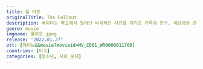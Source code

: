 ```yaml
---
title: 폴 아웃
originalTitle: The Fallout
description: 베이다는 학교에서 일어난 비극적인 사건을 계기로 가족과 친구, 세상과의 관계를 새롭게 바라보게 된다. 가족과 보냈던 시간들에서 한발짝 떨어져 친구 미아와 함께 시간을 보내며 서서히 새롭게 자신을 정립하고, 지금까지와는 다른 방향으로 자신의 삶을 이끌어 줄 모험들을 하기 시작하는데…
genre: movie
imgname: 폴아웃.jpeg
release: "2022.01.27"
ott: [웨이브&&movie?movieid=MV_CD01_WR0000011700]
countries: [미국]
categories: [청소년, 사회 문제]
---
```

